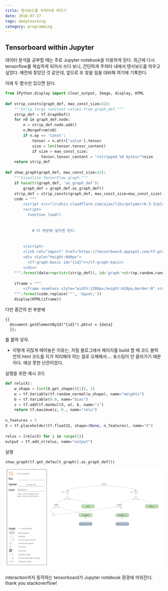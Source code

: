 ```yaml
---
title: 텐서보드를 주피터에 띄우기
date: 2018-07-27
tags: deeplearning
category: programming
---
```


## Tensorboard within Jupyter


데이터 분석을 공부할 때는 주로 Jupyter notebook을 이용하게 된다. 최근에 다시 tensorflow를 복습하게 되어서 쓰다 보니, 간단하게 주피터 내에서 텐서보드를 띄우고 싶었다. 예전에 찾았던 것 같은데, 앞으로 또 찾을 일을 대비해 여기에 기록한다.


아래 두 함수만 있으면 된다.

```python
from IPython.display import clear_output, Image, display, HTML

def strip_consts(graph_def, max_const_size=32):
    """Strip large constant values from graph_def."""
    strip_def = tf.GraphDef()
    for n0 in graph_def.node:
        n = strip_def.node.add()
        n.MergeFrom(n0)
        if n.op == 'Const':
            tensor = n.attr['value'].tensor
            size = len(tensor.tensor_content)
            if size > max_const_size:
                tensor.tensor_content = "<stripped %d bytes>"%size
    return strip_def

def show_graph(graph_def, max_const_size=32):
    """Visualize TensorFlow graph."""
    if hasattr(graph_def, 'as_graph_def'):
        graph_def = graph_def.as_graph_def()
    strip_def = strip_consts(graph_def, max_const_size=max_const_size)
    code = """
        <script src="//cdnjs.cloudflare.com/ajax/libs/polymer/0.3.3/platform.js"></script>
        <script>
          function load()


            # 이 부분에 넣으면 된다.


        </script>
        <link rel="import" href="https://tensorboard.appspot.com/tf-graph-basic.build.html" onload=load()>
        <div style="height:600px">
          <tf-graph-basic id="{id}"></tf-graph-basic>
        </div>
    """.format(data=repr(str(strip_def)), id='graph'+str(np.random.rand()))

    iframe = """
        <iframe seamless style="width:1200px;height:620px;border:0" srcdoc="{}"></iframe>
    """.format(code.replace('"', '&quot;'))
    display(HTML(iframe))
```

다만 중간의 빈 부분에
```
{{
  document.getElementById("{id}").pbtxt = {data}
  }};
```
 를 붙여 넣자.
- 이렇게 귀찮게 떼어놓은 이유는, 지킬 블로그에서 페이지를 build 할 때 코드 블럭 안의 html 코드를 지가 처리해야 하는 걸로 오해해서.... 포스팅이 안 올라가기 때문이다. 예상 못한 난관이었다.


실행을 위한 예시 코드


```python
def relu(X):
    w_shape = (int(X.get_shape()[1]), 1)
    w = tf.Variable(tf.random_normal(w_shape), name="weights")
    b = tf.Variable(0.0, name="bias")
    z = tf.add(tf.matmul(X, w), b, name="z")
    return tf.maximum(z, 0., name="relu")

n_features = 3
X = tf.placeholder(tf.float32, shape=(None, n_features), name="X")

relus = [relu(X) for i in range(2)]
output = tf.add_n(relus, name="output")
```

실행


```python
show_graph(tf.get_default_graph().as_graph_def())
```

![img](/assets/img/tensorboard_on_jupyter.png)

interaction까지 동작하는 tensorboard가 Jupyter notebook 환경에 띄워진다. thank you stackoverflow!
